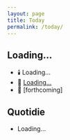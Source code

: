 ```yaml
---
layout: page
title: Today
permalink: /today/
---
```

<h2 id="current-date">Loading...</h2>
<ul>
  <span id="event-container"></span>
  <li>🕯️ <span id="feast-day">Loading...</span></li>
  <li>📖 <a id="daily-readings" href="#" target="_blank">Loading...</a></li>
  <span id="birthday-container"></span>
  <span id="song-container"></span>
  <li>📝 [forthcoming]</li>

</ul>
<h2>Quotidie</h2>
<ul id="quotidie-list">
  <li>Loading...</li>
</ul>
<script>
document.addEventListener('DOMContentLoaded', function() {
  const siteData = {{ site.data | jsonify }};
  
  function getPacificTime() {
    return new Date().toLocaleString("en-US", {timeZone: "America/Los_Angeles"});
  }
  function updateTimeElements() {
    const pacificTime = new Date(getPacificTime());
    
    document.getElementById('current-date').textContent = pacificTime.toLocaleString('en-US', { weekday: 'long', year: 'numeric', month: 'long', day: 'numeric' });
    
    const currentDate = pacificTime.toLocaleString('en-US', { month: '2-digit', day: '2-digit' }).replace('/', '-');
    const currentDay = pacificTime.toLocaleString('en-US', { weekday: 'long' }).toLowerCase();
    
    // Handle daily event
    const event = siteData.daily_events.find(e => e.date === currentDate);
    const eventContainer = document.getElementById('event-container');
    if (event) {
      eventContainer.innerHTML = `<li>📆 <span id="daily-event">${event.event}</span></li>`;
    } else {
      eventContainer.innerHTML = '';
    }
    
    const feast = siteData.feast_days.find(f => f.date === currentDate);
    document.getElementById('feast-day').innerHTML = feast ? feast.feast : "No feast day today";
    
    // Handle birthday
    const birthday = siteData.bdays.find(b => b.date === currentDate);
    const birthdayContainer = document.getElementById('birthday-container');
    if (birthday) {
      birthdayContainer.innerHTML = `<li>🎈 <span id="b-day">${birthday.bday}</span></li>`;
    } else {
      birthdayContainer.innerHTML = '';
    }


    // Handle daily song
    const dailysong = siteData.daily_song.find(s => s.date === currentDate);
    const songContainer = document.getElementById('song-container');
    if (dailysong) {
      const baseUrl = "https://music.youtube.com/watch?v=";
      songContainer.innerHTML = `<li>📻 <span id="today-song"><a href="${baseUrl}${dailysong.songId}" target="_blank">${dailysong.track}</a></span></li>`;
    } else {
      songContainer.innerHTML = '';
    }

    
    const quotidieList = document.getElementById('quotidie-list');
    quotidieList.innerHTML = '';
    siteData.quotidie[currentDay].forEach(task => {
      const li = document.createElement('li');
      li.innerHTML = task.task;
      quotidieList.appendChild(li);
    });

    // Update USCCB Daily Readings link
    const usccbDate = pacificTime.toLocaleString('en-US', { month: '2-digit', day: '2-digit', year: '2-digit' }).replace(/\//g, '');
    const usccbLink = `https://bible.usccb.org/bible/readings/${usccbDate}.cfm`;
    const dailyReadingsLink = document.getElementById('daily-readings');
    dailyReadingsLink.href = usccbLink;
    dailyReadingsLink.textContent = 'Daily Readings';

    console.log('Current Pacific Time:', pacificTime.toLocaleString());
    console.log('Lookup date for events, feasts, bdays:', currentDate);
    console.log('Current day for Quotidie:', currentDay);
    console.log('USCCB Date:', usccbDate);
  }
  updateTimeElements();
  setInterval(updateTimeElements, 60000);
});
</script>
